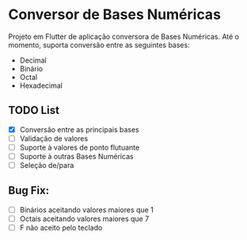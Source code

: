 # Conversor de Bases Numéricas

Projeto em Flutter de aplicação conversora de Bases Numéricas. Até o momento, suporta conversão entre as seguintes bases:
- Decimal
- Binário
- Octal
- Hexadecimal

## TODO List
- [x] Conversão entre as principais bases
- [ ] Validação de valores
- [ ] Suporte à valores de ponto flutuante
- [ ] Suporte à outras Bases Numéricas
- [ ] Seleção de/para

## Bug Fix:
- [ ] Binários aceitando valores maiores que 1
- [ ] Octais aceitando valores maiores que 7
- [ ] F não aceito pelo teclado
